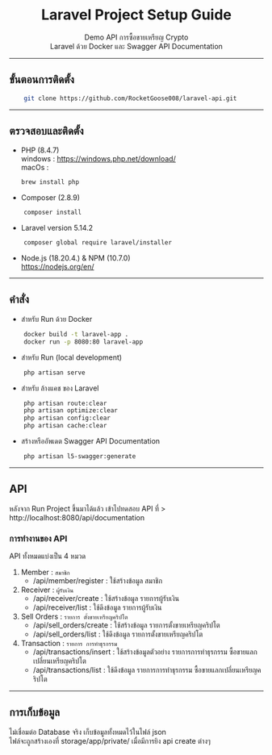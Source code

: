 <h1 align="center">
    Laravel Project Setup Guide
</h1>

<p align="center">
  Demo API การซื้อขายเหรียญ Crypto <br>
  Laravel ด้วย Docker และ Swagger API Documentation
</p>

---

## ขั้นตอนการติดตั้ง
```bash
    git clone https://github.com/RocketGoose008/laravel-api.git
```   

---

## ตรวจสอบและติดตั้ง

- PHP (8.4.7) <br>
    windows : https://windows.php.net/download/ 
    <br>
    macOs : 
    ```bash 
    brew install php 
    ```

- Composer (2.8.9) <br>
```bash
    composer install
```

- Laravel version 5.14.2 <br>
```bash
    composer global require laravel/installer 
```

- Node.js (18.20.4.) & NPM (10.7.0) <br>
    https://nodejs.org/en/  <br>

---

## คำสั่ง

- สำหรับ Run ด้วย Docker <br>
```bash
    docker build -t laravel-app .
    docker run -p 8080:80 laravel-app
```

- สำหรับ Run (local development) <br>
```bash
    php artisan serve
```

- สำหรับ ล้างแคช ของ Laravel <br>
```bash
    php artisan route:clear 
    php artisan optimize:clear 
    php artisan config:clear 
    php artisan cache:clear
```

- สร้างหรืออัพเดต Swagger API Documentation <br>
```bash
    php artisan l5-swagger:generate
```
---

## API
หลังจาก Run Project ขึ้นมาได้แล้ว 
เข้าไปทดสอบ API ที่ > http://localhost:8080/api/documentation

### การทำงานของ API
API ทั้งหมดแบ่งเป็น 4 หมวด
1. Member : `สมาชิก`
    - /api/member/register : ใช้สร้างข้อมูล สมาชิก
2. Receiver : `ผู้รับเงิน`
    - /api/receiver/create : ใช้สร้างข้อมูล รายการผู้รับเงิน
    - /api/receiver/list : ใช้ดึงข้อมูล รายการผู้รับเงิน
3. Sell Orders : `รายการ ตั้งขายเหรียญคริปโต`
    - /api/sell_orders/create : ใช้สร้างข้อมูล รายการตั้งขายเหรียญคริปโต
    - /api/sell_orders/list : ใช้ดึงข้อมูล รายการตั้งขายเหรียญคริปโต
4. Transaction : `รายการ การทำธุรกรรม`
    - /api/transactions/insert : ใช้สร้างข้อมูลตัวอย่าง รายการการทำธุรกรรม ซื้อขายแลกเปลี่ยนเหรียญคริปโต
    - /api/transactions/list : ใช้ดึงข้อมูล รายการการทำธุรกรรม ซื้อขายแลกเปลี่ยนเหรียญคริปโต

---

## การเก็บข้อมูล
ไม่เชื่อมต่อ Database จริง เก็บข้อมูลทั้งหมดไว้ในไฟล์ json <br>
ไฟล์จะถูกสร้างเองที่ storage/app/private/ เมื่อมีการยิง api create ต่างๆ 
